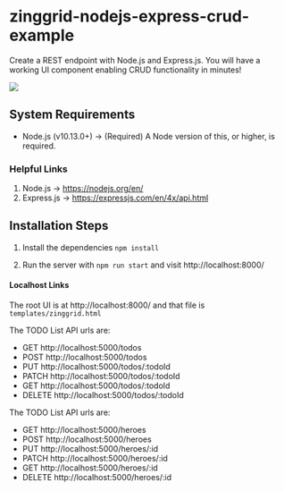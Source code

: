 # zinggrid-nodejs-express-crud-example

Create a REST endpoint with Node.js and Express.js. You will have a working UI component enabling CRUD functionality in minutes!

![](https://d2ddoduugvun08.cloudfront.net/items/1b0N471t0e2A0f340z3V/Screen%20Recording%202020-02-11%20at%2010.02%20AM.gif)

## System Requirements

- Node.js (v10.13.0+) -> (Required) A Node version of this, or higher, is required.

### Helpful Links

1. Node.js -> https://nodejs.org/en/
2. Express.js -> https://expressjs.com/en/4x/api.html

## Installation Steps

1. Install the dependencies `npm install`

2. Run the server with `npm run start` and visit http://localhost:8000/
  
#### Localhost Links

The root UI is at http://localhost:8000/ and that file is `templates/zinggrid.html`

The TODO List API urls are:
- GET http://localhost:5000/todos
- POST http://localhost:5000/todos
- PUT http://localhost:5000/todos/:todoId
- PATCH http://localhost:5000/todos/:todoId
- GET http://localhost:5000/todos/:todoId
- DELETE http://localhost:5000/todos/:todoId

The TODO List API urls are:
- GET http://localhost:5000/heroes
- POST http://localhost:5000/heroes
- PUT http://localhost:5000/heroes/:id
- PATCH http://localhost:5000/heroes/:id
- GET http://localhost:5000/heroes/:id
- DELETE http://localhost:5000/heroes/:id
